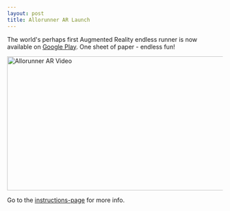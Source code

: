 ```yaml
---
layout: post
title: Allorunner AR Launch
---
```

The world's perhaps first Augmented Reality endless runner is now available on [Google Play](https://play.google.com/store/apps/details?id=com.michaeltroger.allorunnerar).
One sheet of paper - endless fun! 

<a href="https://youtu.be/tMx2ZVE-jY0"><img width="558" height="313" src="/images/allorunnervideo.png" alt="Allorunner AR Video"/></a>

Go to the [instructions-page](/allorunnerar) for more info.
